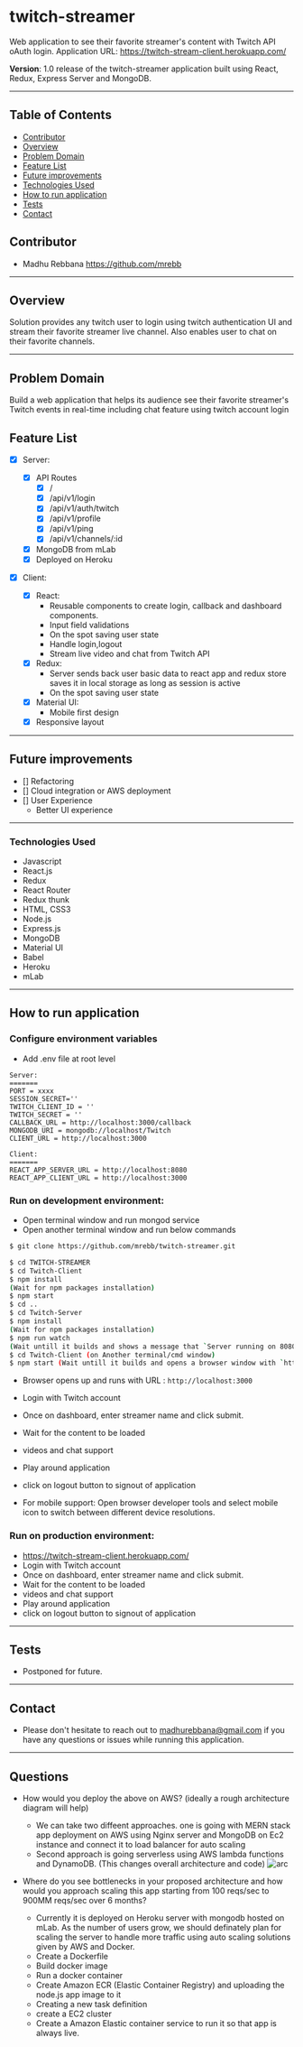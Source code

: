 # twitch-streamer
Web application to see their favorite streamer's content with Twitch API oAuth login.
Application URL: https://twitch-stream-client.herokuapp.com/

**Version**: 1.0 release of the twitch-streamer application built using React, Redux, Express Server and MongoDB.
***

## Table of Contents
* [Contributor](#contributor)
* [Overview](#overview)
* [Problem Domain](#problem-domain)
* [Feature List](#feature-list)
* [Future improvements](#future-improvements)
* [Technologies Used](#technologies-used)
* [How to run application](#How-to-run-application)
* [Tests](#tests)
* [Contact](#Contact)

## Contributor
* Madhu Rebbana https://github.com/mrebb 
***

## Overview
Solution provides any twitch user to login using twitch authentication UI and stream their favorite streamer live channel. Also enables user to chat on their favorite channels. 
***

## Problem Domain
Build a web application that helps its audience see their favorite streamer's Twitch events in real-time including chat feature using twitch account login

## Feature List

- [x] Server:
    
  - [x] API Routes
    - [x] /
    - [x] /api/v1/login
    - [x] /api/v1/auth/twitch
    - [x] /api/v1/profile
    - [x] /api/v1/ping
    - [x] /api/v1/channels/:id
  - [x] MongoDB from mLab
  - [x] Deployed on Heroku

- [x] Client:

    - [x] React:
        - Reusable components to create login, callback and dashboard components.
        - Input field validations
        - On the spot saving user state
        - Handle login,logout
        - Stream live video and chat from Twitch API
    - [x] Redux: 
        - Server sends back user basic data to react app and redux store saves it in local storage as long as session is active
        - On the spot saving user state
    - [x] Material UI: 
        - Mobile first design
    - [x] Responsive layout 
***
## Future improvements
- [] Refactoring
- [] Cloud integration or AWS deployment
- [] User Experience
    - Better UI experience
***
### Technologies Used
* Javascript
* React.js
* Redux
* React Router
* Redux thunk
* HTML, CSS3
* Node.js
* Express.js
* MongoDB
* Material UI
* Babel
* Heroku
* mLab
***

## How to run application

### Configure environment variables
* Add .env file at root level
```
Server:
=======
PORT = xxxx
SESSION_SECRET=''
TWITCH_CLIENT_ID = ''
TWITCH_SECRET = ''
CALLBACK_URL = http://localhost:3000/callback
MONGODB_URI = mongodb://localhost/Twitch
CLIENT_URL = http://localhost:3000

Client:
=======
REACT_APP_SERVER_URL = http://localhost:8080
REACT_APP_CLIENT_URL = http://localhost:3000
```

### Run on development environment:
* Open terminal window and run mongod service
* Open another terminal window and run below commands
```sh
$ git clone https://github.com/mrebb/twitch-streamer.git

$ cd TWITCH-STREAMER
$ cd Twitch-Client
$ npm install
(Wait for npm packages installation)
$ npm start
$ cd ..
$ cd Twitch-Server
$ npm install
(Wait for npm packages installation)
$ npm run watch 
(Wait untill it builds and shows a message that `Server running on 8080`. you can also open and see `http://localhost:8080` ) 
$ cd Twitch-Client (on Another terminal/cmd window)
$ npm start (Wait untill it builds and opens a browser window with `http://localhost:3000`)

```
* Browser opens up and runs with URL : `http://localhost:3000`
* Login with Twitch account
* Once on dashboard, enter streamer name and click submit. 
* Wait for the content to be loaded
* videos and chat support
* Play around application
* click on logout button to signout of application

* For mobile support: Open browser developer tools and select mobile icon to switch between different device resolutions.
   
### Run on production environment:
* https://twitch-stream-client.herokuapp.com/
* Login with Twitch account
* Once on dashboard, enter streamer name and click submit. 
* Wait for the content to be loaded
* videos and chat support
* Play around application
* click on logout button to signout of application
***
## Tests
* Postponed for future.
***
## Contact
* Please don't hesitate to reach out to madhurebbana@gmail.com if you have any questions or issues while running this application. 
***
## Questions
* How would you deploy the above on AWS? (ideally a rough architecture diagram will help)
    * We can take two diffeent approaches. one is going with MERN stack app deployment on AWS using Nginx server and MongoDB on Ec2 instance and connect it to load balancer for auto scaling
    * Second approach is going serverless using AWS lambda functions and DynamoDB. (This changes overall architecture and code) 
![arc](architecture.jpg?raw=true "Architecture")
*  Where do you see bottlenecks in your proposed architecture and how would you approach scaling this app starting from 100 reqs/sec to 900MM reqs/sec over 6 months?

   * Currently it is deployed on Heroku server with mongodb hosted on mLab. As the number of users grow, we should definately plan for scaling the server to handle more traffic using auto scaling solutions given by AWS and Docker. 
   * Create a Dockerfile
   * Build docker image
   * Run a docker container
   * Create Amazon ECR (Elastic Container Registry) and uploading the node.js app image to it
   * Creating a new task definition
   * create a EC2 cluster
   * Create a Amazon Elastic container service to run it so that app is always live. 